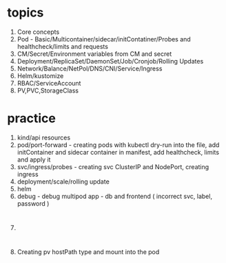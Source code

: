 # topics
1. Core concepts
1. Pod - Basic/Multicontainer/sidecar/initContatiner/Probes and healthcheck/limits and requests 
1. CM/Secret/Environment variables from CM and secret 
1. Deployment/ReplicaSet/DaemonSet/Job/Cronjob/Rolling Updates
1. Network/Balance/NetPol/DNS/CNI/Service/Ingress
1. Helm/kustomize
1. RBAC/ServiceAccount
1. PV,PVC,StorageClass

# practice
1. kind/api resources
1. pod/port-forward - creating pods with kubectl dry-run into the file, add initContainer and sidecar container in manifest, add healthcheck, limits and apply it
1. svc/ingress/probes - creating svc ClusterIP and NodePort, creating ingress
1. deployment/scale/rolling update
1. helm
1. debug - debug multipod app - db and frontend ( incorrect svc, label, password )
1. #
1. Creating pv hostPath type and mount into the pod 
